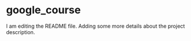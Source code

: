 # google_course
I am editing the README file. Adding some more details about the project description.


